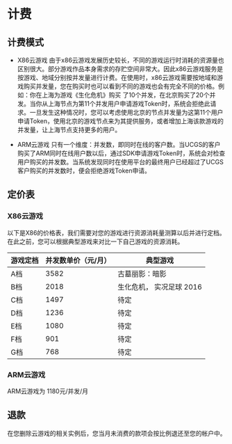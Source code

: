 # 计费

## 计费模式
- X86云游戏
由于x86云游戏发展历史较长，不同的游戏运行时消耗的资源量也区别很大。部分游戏作品本身需求的存贮空间非常大。因此x86云游戏服务是按游戏、地域分别按并发量进行计费。在使用时，x86云游戏需要按地域和游戏购买并发量，您在购买时也可以看到不同的游戏也会有完全不同的价格。例如：你在上海为游戏《生化危机》购买 了10个并发，在北京购买了20个并发。当你从上海节点为第11个并发用户申请游戏Token时，系统会拒绝此请求。一旦发生这种情况时，您可以考虑使用北京的节点并发量为这第11个用户申请Token，使用北京的游戏节点来为其提供服务，或者增加上海该款游戏的并发量，让上海节点支持更多的用户。

- ARM云游戏
只有一个维度：并发数，即同时在线的客户数。当UCGS的客户购买了ARM同时在线用户数以后，通过SDK申请游戏Token时，系统会对检查用户购买的并发数。当系统发现同时在使用平台的最终用户已经超过了UCGS客户购买的并发数时，便会拒绝游戏Token申请。


## 定价表
### X86云游戏
以下是X86的价格表，我们需要对您的游戏进行资源消耗量测算以后并进行定档。在此之前，您可以根据典型游戏来对比一下自己游戏的资源消耗。


| 游戏定档 | 并发数单价（元/月） |  典型游戏  |
|---|---|---|
|  A档 | 3582 | 古墓丽影：暗影  |
|  B档 | 2018 | 生化危机， 实况足球 2016 |
|  C档 | 1497 | 待定 |
|  D档 | 1236 | 待定 |
|  E档 | 1080 | 待定 |
|  F档 | 901 | 待定 |
|  G档 | 768 | 待定 |

### ARM云游戏
ARM云游戏为  1180元/并发/月

## 退款
在您删除云游戏的相关实例后，您当月未消费的款项会按比例退还至您的帐户中。